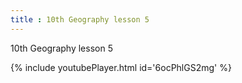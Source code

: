 ```yaml
---
title : 10th Geography lesson 5
---
```


10th Geography lesson 5



{% include youtubePlayer.html id='6ocPhlGS2mg' %}
